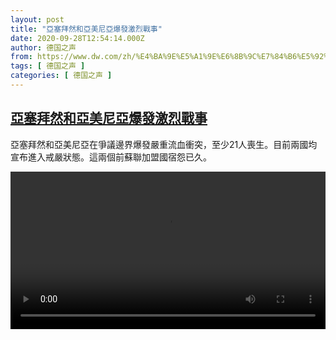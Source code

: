 ```yaml
---
layout: post
title: "亞塞拜然和亞美尼亞爆發激烈戰事"
date: 2020-09-28T12:54:14.000Z
author: 德国之声
from: https://www.dw.com/zh/%E4%BA%9E%E5%A1%9E%E6%8B%9C%E7%84%B6%E5%92%8C%E4%BA%9E%E7%BE%8E%E5%B0%BC%E4%BA%9E%E7%88%86%E7%99%BC%E6%BF%80%E7%83%88%E6%88%B0%E4%BA%8B/a-55079701
tags: [ 德国之声 ]
categories: [ 德国之声 ]
---
```

<!--1601297654000-->
[亞塞拜然和亞美尼亞爆發激烈戰事](https://www.dw.com/zh/%E4%BA%9E%E5%A1%9E%E6%8B%9C%E7%84%B6%E5%92%8C%E4%BA%9E%E7%BE%8E%E5%B0%BC%E4%BA%9E%E7%88%86%E7%99%BC%E6%BF%80%E7%83%88%E6%88%B0%E4%BA%8B/a-55079701)
------

<div>
<p>亞塞拜然和亞美尼亞在爭議邊界爆發嚴重流血衝突，至少21人喪生。目前兩國均宣布進入戒嚴狀態。這兩個前蘇聯加盟國宿怨已久。</small></p><video src="https://tvdownloaddw-a.akamaihd.net/dwtv_video/flv/vdt_zh/2020/bchi200928_001_58f48bchi_200928_aabconflict_sd_sor.mp4" controls style="width:100%"></video>
</div>
